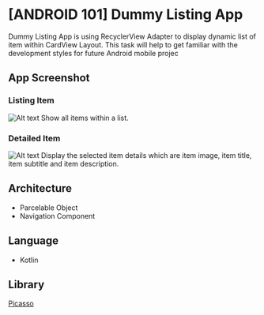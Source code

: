 # [ANDROID 101] Dummy Listing App

Dummy Listing App is using RecyclerView Adapter to display dynamic list of item within CardView Layout. This task will help to get familiar with the development styles for future Android mobile projec

## App Screenshot
### Listing Item
![Alt text](.Documents/Listing_Item.png)
Show all items within a list.

### Detailed Item 
![Alt text](.Documents/Detailed_Item.png)
Display the selected item details which are item image, item title, item subtitle and item description.



## Architecture

* Parcelable Object
* Navigation Component

## Language
* Kotlin

## Library

[Picasso](https://square.github.io/picasso/)
